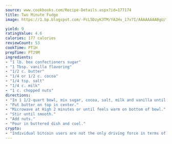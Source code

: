 ```yaml
---
source: www.cookbooks.com/Recipe-Details.aspx?id=177174
title: Two Minute Fudge
image: https://1.bp.blogspot.com/-PcL5DzyK3TM/YA2Hv_17v7I/AAAAAAAABgU/fyHeesSth_IZW9mL5lk6GxJO8cW8ksrGACLcBGAsYHQ/s320/12.png

yield: 9
ratingValue: 4.6
calories: 177 calories
reviewCount: 53
cookTime: PT1H
prepTime: PT29M
ingredients:
- "1 lb. box confectioners sugar"
- "1 Tbsp. vanilla flavoring"
- "1/2 c. butter"
- "1/4 or 1/2 c. cocoa"
- "1/4 tsp. salt"
- "1/4 c. milk"
- "1 c. chopped nuts"
directions:
- "In 1 1/2-quart bowl, mix sugar, cocoa, salt, milk and vanilla until partially blended."
- "Put butter on top in center."
- "Microwave at High 2 minutes or until feels warm on bottom of bowl."
- "Stir until smooth."
- "Add nuts."
- "Pour in buttered dish and cool."
crypto:
- "Individual bitcoin users are not the only driving force in terms of securing the bitcoin network."
---
```

